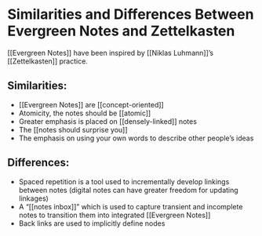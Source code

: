 # Similarities and Differences Between Evergreen Notes and Zettelkasten
[[Evergreen Notes]] have been inspired by [[Niklas Luhmann]]’s [[Zettelkasten]] practice.

## Similarities:
- [[Evergreen Notes]] are [[concept-oriented]]
- Atomicity, the notes should be [[atomic]]
- Greater emphasis is placed on [[densely-linked]] notes
- The [[notes should surprise you]]
- The emphasis on using your own words to describe other people’s ideas

## Differences:
- Spaced repetition is a tool used to incrementally develop linkings between notes (digital notes can have greater freedom for updating linkages)
- A “[[notes inbox]]” which is used to capture transient and incomplete notes to transition them into integrated [[Evergreen Notes]]
- Back links are used to implicitly define nodes